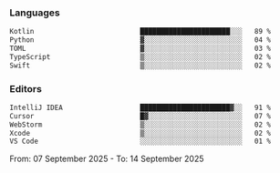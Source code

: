 <!--START_SECTION:waka-->
### Languages
```txt
Kotlin                          ██████████████████████░░░   89 %
Python                          ▓░░░░░░░░░░░░░░░░░░░░░░░░   04 %
TOML                            ▓░░░░░░░░░░░░░░░░░░░░░░░░   03 %
TypeScript                      ▒░░░░░░░░░░░░░░░░░░░░░░░░   02 %
Swift                           ▒░░░░░░░░░░░░░░░░░░░░░░░░   02 %
```

### Editors
```txt
IntelliJ IDEA                   ██████████████████████▓░░   91 %
Cursor                          █▓░░░░░░░░░░░░░░░░░░░░░░░   07 %
WebStorm                        ▒░░░░░░░░░░░░░░░░░░░░░░░░   02 %
Xcode                           ▒░░░░░░░░░░░░░░░░░░░░░░░░   02 %
VS Code                         ░░░░░░░░░░░░░░░░░░░░░░░░░   01 %
```

From: 07 September 2025 - To: 14 September 2025
<!--END_SECTION:waka-->
